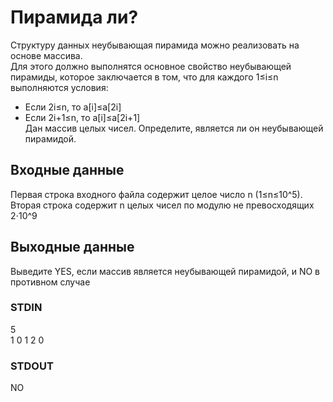 # Пирамида ли?
Структуру данных неубывающая пирамида можно реализовать на основе массива.  
Для этого должно выполнятся основное свойство неубывающей пирамиды, которое заключается в том, что для каждого 1≤i≤n выполняются условия:
- Если 2i≤n, то a\[i\]≤a\[2i\]
- Если 2i+1≤n, то a\[i\]≤a\[2i+1\]  
Дан массив целых чисел. Определите, является ли он неубывающей пирамидой.

## Входные данные
Первая строка входного файла содержит целое число n (1≤n≤10^5). Вторая строка содержит n целых чисел по модулю не превосходящих 2⋅10^9

## Выходные данные
Выведите YES, если массив является неубывающей пирамидой, и NO в противном случаe

### STDIN
5  
1 0 1 2 0

### STDOUT
NO
